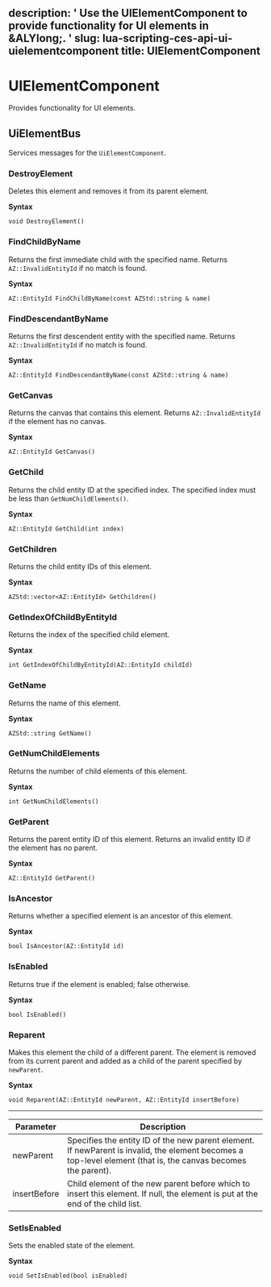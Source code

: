 description: ' Use the UIElementComponent to provide functionality for UI elements
  in &ALYlong;. '
slug: lua-scripting-ces-api-ui-uielementcomponent
title: UIElementComponent
---
# UIElementComponent<a name="lua-scripting-ces-api-ui-uielementcomponent"></a>

Provides functionality for UI elements\.

## UiElementBus<a name="lua-scripting-ces-api-ui-uielementcomponent-uielementbus"></a>

Services messages for the `UiElementComponent`\.

### DestroyElement<a name="lua-scripting-ces-api-ui-uielementcomponent-destroyelement"></a>

Deletes this element and removes it from its parent element\.

**Syntax**

```
void DestroyElement()
```

### FindChildByName<a name="lua-scripting-ces-api-ui-uielementcomponent-findchildbyname"></a>

Returns the first immediate child with the specified name\. Returns `AZ::InvalidEntityId` if no match is found\.

**Syntax**

```
AZ::EntityId FindChildByName(const AZStd::string & name)
```

### FindDescendantByName<a name="lua-scripting-ces-api-ui-uielementcomponent-finddescendantbyname"></a>

Returns the first descendent entity with the specified name\. Returns `AZ::InvalidEntityId` if no match is found\.

**Syntax**

```
AZ::EntityId FindDescendantByName(const AZStd::string & name)
```

### GetCanvas<a name="lua-scripting-ces-api-ui-uielementcomponent-getcanvas"></a>

Returns the canvas that contains this element\. Returns `AZ::InvalidEntityId` if the element has no canvas\.

**Syntax**

```
AZ::EntityId GetCanvas()
```

### GetChild<a name="lua-scripting-ces-api-ui-uielementcomponent-getchild"></a>

Returns the child entity ID at the specified index\. The specified index must be less than `GetNumChildElements()`\.

**Syntax**

```
AZ::EntityId GetChild(int index)
```

### GetChildren<a name="lua-scripting-ces-api-ui-uielementcomponent-getchildren"></a>

Returns the child entity IDs of this element\.

**Syntax**

```
AZStd::vector<AZ::EntityId> GetChildren()
```

### GetIndexOfChildByEntityId<a name="lua-scripting-ces-api-ui-uielementcomponent-getindexofchildbyentityid"></a>

Returns the index of the specified child element\.

**Syntax**

```
int GetIndexOfChildByEntityId(AZ::EntityId childId) 
```

### GetName<a name="lua-scripting-ces-api-ui-uielementcomponent-getname"></a>

Returns the name of this element\.

**Syntax**

```
AZStd::string GetName()
```

### GetNumChildElements<a name="lua-scripting-ces-api-ui-uielementcomponent-getnumchildelements"></a>

Returns the number of child elements of this element\.

**Syntax**

```
int GetNumChildElements()
```

### GetParent<a name="lua-scripting-ces-api-ui-uielementcomponent-getparent"></a>

Returns the parent entity ID of this element\. Returns an invalid entity ID if the element has no parent\.

**Syntax**

```
AZ::EntityId GetParent()
```

### IsAncestor<a name="lua-scripting-ces-api-ui-uielementcomponent-isancestor"></a>

Returns whether a specified element is an ancestor of this element\.

**Syntax**

```
bool IsAncestor(AZ::EntityId id)
```

### IsEnabled<a name="lua-scripting-ces-api-ui-uielementcomponent-isenabled"></a>

Returns true if the element is enabled; false otherwise\.

**Syntax**

```
bool IsEnabled()
```

### Reparent<a name="lua-scripting-ces-api-ui-uielementcomponent-reparent"></a>

Makes this element the child of a different parent\. The element is removed from its current parent and added as a child of the parent specified by `newParent`\. 

**Syntax**

```
void Reparent(AZ::EntityId newParent, AZ::EntityId insertBefore) 
```


****  

| Parameter | Description | 
| --- | --- | 
| newParent | Specifies the entity ID of the new parent element\. If newParent is invalid, the element becomes a top\-level element \(that is, the canvas becomes the parent\)\. | 
| insertBefore | Child element of the new parent before which to insert this element\. If null, the element is put at the end of the child list\. | 

### SetIsEnabled<a name="lua-scripting-ces-api-ui-uielementcomponent-setisenabled"></a>

Sets the enabled state of the element\.

**Syntax**

```
void SetIsEnabled(bool isEnabled)
```